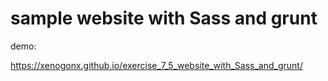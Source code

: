 # sample website with Sass and grunt

demo:

https://xenogonx.github.io/exercise_7_5_website_with_Sass_and_grunt/

